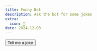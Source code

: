 ```yaml
---
title: Funny Bot
description: Ask the bot for some jokes
extra:
  icon: 🤣
date: 2024-12-03
---
```


<div class=center>

<button id=roll class=center>Tell me a joke</button>

<blockquote id=output></blockquote>

</div>

<script>
document.getElementById('roll').addEventListener('click', function() {
    fetch('https://flask.mxb.fyi/jokes')
      .then(response => {
          if (response.status === 429) {
              return 'Too many requests! Wait a minute.'; // Do nothing if response is 429
          }
          return response.text();
      })
      .then(result => {
          document.getElementById('output').innerText = ` ${result}`;
      })
      .catch(error => {
          document.getElementById('output').innerText = 'Error: ' + error.message;
      });
});
</script>
